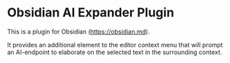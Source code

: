 # Obsidian AI Expander Plugin

This is a plugin for Obsidian (https://obsidian.md).

It provides an additional element to the editor context menu that will prompt an
AI-endpoint to elaborate on the selected text in the surrounding context.
